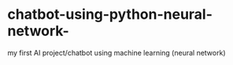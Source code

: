 # chatbot-using-python-neural-network-
my first AI project/chatbot using machine learning (neural network)
